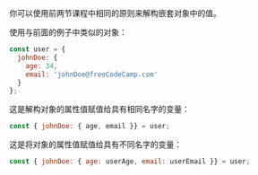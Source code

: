 你可以使用前两节课程中相同的原则来解构嵌套对象中的值。

使用与前面的例子中类似的对象：

```js
const user = {
  johnDoe: { 
    age: 34,
    email: 'johnDoe@freeCodeCamp.com'
  }
};
```

这是解构对象的属性值赋值给具有相同名字的变量：

```js
const { johnDoe: { age, email }} = user;
```

这是将对象的属性值赋值给具有不同名字的变量：

```js
const { johnDoe: { age: userAge, email: userEmail }} = user;
```
